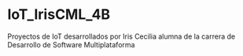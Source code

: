 # IoT_IrisCML_4B
Proyectos de IoT desarrollados por Iris Cecilia alumna de la carrera de Desarrollo de Software Multiplataforma
